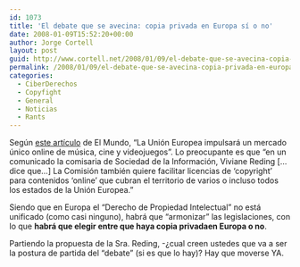 ```yaml
---
id: 1073
title: 'El debate que se avecina: copia privada en Europa sí­ o no'
date: 2008-01-09T15:52:20+00:00
author: Jorge Cortell
layout: post
guid: http://www.cortell.net/2008/01/09/el-debate-que-se-avecina-copia-privada-en-europa-si-o-no/
permalink: /2008/01/09/el-debate-que-se-avecina-copia-privada-en-europa-si-o-no/
categories:
  - CiberDerechos
  - Copyfight
  - General
  - Noticias
  - Rants
---
```

Según <a target="_blank" title="Artí­culo El Mundo" href="http://www.elmundo.es/navegante/2008/01/03/tecnologia/1199396718.html">este artí­culo</a> de El Mundo, &#8220;La Unión Europea impulsará un mercado único online de música, cine y videojuegos&#8221;. Lo preocupante es que &#8220;en un comunicado la comisaria de Sociedad de la Información, Viviane Reding [&#8230;dice que&#8230;] La Comisión también quiere facilitar licencias de &#8216;copyright&#8217; para contenidos &#8216;online&#8217; que cubran el territorio de varios o incluso todos los estados de la Unión Europea.&#8221;

Siendo que en Europa el &#8220;Derecho de Propiedad Intelectual&#8221; no está unificado (como casi ninguno), habrá que &#8220;armonizar&#8221; las legislaciones, con lo que **habrá que elegir entre que haya copia privadaen Europa o no**.

Partiendo la propuesta de la Sra. Reding, -¿cual creen ustedes que va a ser la postura de partida del &#8220;debate&#8221; (si es que lo hay)? Hay que moverse YA.